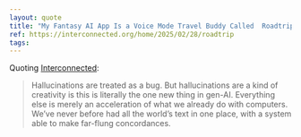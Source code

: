 ```yaml
---
layout: quote
title: "My Fantasy AI App Is a Voice Mode Travel Buddy Called  Roadtrip"
ref: https://interconnected.org/home/2025/02/28/roadtrip
tags:
---
```


Quoting [Interconnected](https://interconnected.org/home/2025/02/28/roadtrip):

> Hallucinations are treated as a bug. But hallucinations are a kind of creativity is this is literally the one new thing in gen-AI. Everything else is merely an acceleration of what we already do with computers. We’ve never before had all the world’s text in one place, with a system able to make far-flung concordances.
